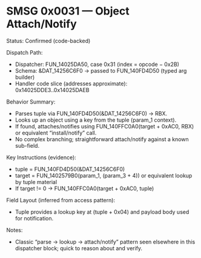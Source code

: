 # SMSG 0x0031 — Object Attach/Notify

Status: Confirmed (code-backed)

Dispatch Path:
- Dispatcher: FUN_14025DA50, case 0x31 (index = opcode − 0x2B)
- Schema: &DAT_14256C6F0 → passed to FUN_140FD4D50 (typed arg builder)
- Handler code slice (addresses approximate): 0x14025DDE3..0x14025DAEB

Behavior Summary:
- Parses tuple via FUN_140FD4D50(&DAT_14256C6F0) → RBX.
- Looks up an object using a key from the tuple (param_1 context).
- If found, attaches/notifies using FUN_140FFC0A0(target + 0xAC0, RBX) or equivalent “install/notify” call.
- No complex branching; straightforward attach/notify against a known sub-field.

Key Instructions (evidence):
- tuple = FUN_140FD4D50(&DAT_14256C6F0)
- target = FUN_1402579B0(param_1, (param_3 + 4)) or equivalent lookup by tuple material
- If target != 0 → FUN_140FFC0A0(target + 0xAC0, tuple)

Field Layout (inferred from access pattern):
- Tuple provides a lookup key at (tuple + 0x04) and payload body used for notification.

Notes:
- Classic “parse → lookup → attach/notify” pattern seen elsewhere in this dispatcher block; quick to reason about and verify.
